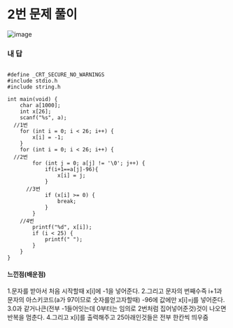 # 2번 문제 풀이
![image](https://user-images.githubusercontent.com/81015704/119215978-ebcc4800-bb0b-11eb-8485-9bba2fb0facf.png)

### 내 답
<pre><code>
#define _CRT_SECURE_NO_WARNINGS
#include stdio.h
#include string.h

int main(void) {
	char a[1000];
	int x[26];
	scanf("%s", a);
  //1번
	for (int i = 0; i < 26; i++) {
		x[i] = -1;
	}
	for (int i = 0; i < 26; i++) {
  //2번
		for (int j = 0; a[j] != '\0'; j++) {
			if(i+1==a[j]-96){
				x[i] = j;
			}
      //3번
			if (x[i] >= 0) {
				break;
			}
		}
    //4번
		printf("%d", x[i]);
		if (i < 25) {
			printf(" ");
		}
	}
}
</code></pre>


#### 느낀점(배운점)
1.문자를 받아서 처음 시작할때 x[i]에 -1을 넣어준다.
2.그리고 문자의 번째수즉 i+1과 문자의 아스키코드(a가 97이므로 숫자를얻고자할때) -96에 값에만 x[i]=j를 넣어준다.
3.0과 같거나큰(전부 -1들어잇는데 0부터는 임의로 2번처럼 집어넣어준것)것이 나오면 반복을 멈춘다.
4.그리고 x[i]를 출력해주고 25아래인것들은 전부 한칸씩 띄우줌
